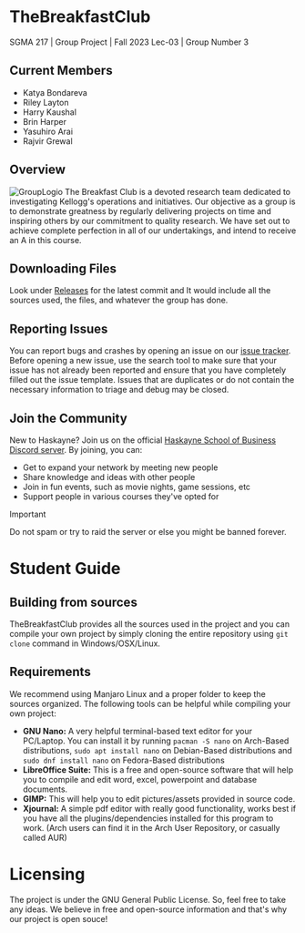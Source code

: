 # TheBreakfastClub
SGMA 217 | Group Project | Fall 2023
Lec-03 | Group Number 3

## Current Members
- Katya Bondareva
- Riley Layton
- Harry Kaushal
- Brin Harper
- Yasuhiro Arai
- Rajvir Grewal

## Overview
![GroupLogio](https://github.com/harry-corporate/thebreakfastclub/blob/main/Assets/GroupLogo.jpg)
The Breakfast Club is a devoted research team dedicated to investigating Kellogg's operations
and initiatives. Our objective as a group is to demonstrate greatness by regularly delivering projects on time and inspiring others by our commitment to quality research. We have set out to achieve complete perfection in all of our undertakings, and intend to receive an A in this course.

## Downloading Files
Look under [Releases](github.com/harry-corporate/thebreakfastclub/releases/latest) for the latest commit and It would include all the sources used, the files, and whatever the group has done.

## Reporting Issues
You can report bugs and crashes by opening an issue on our [issue tracker](https://github.com/harry-corporate/thebreakfastclub/issues). Before opening a new issue, use the search tool to make sure that your issue has not already been reported and ensure that you have completely filled out the issue template. Issues that are duplicates or do not contain the necessary information to triage and debug may be closed.

## Join the Community
New to Haskayne? Join us on the official [Haskayne School of Business Discord server](https://www.discord.gg/AVdWT4SqeT). By joining, you can:
- Get to expand your network by meeting new people
- Share knowledge and ideas with other people
- Join in fun events, such as movie nights, game sessions, etc
- Support people in various courses they've opted for

> [!IMPORTANT]
> Do not spam or try to raid the server or else you might be banned forever.

# Student Guide
## Building from sources
TheBreakfastClub provides all the sources used in the project and you can compile your own project by simply cloning the entire repository using `git clone` command in Windows/OSX/Linux.

## Requirements
We recommend using Manjaro Linux and a proper folder to keep the sources organized. The following tools can be helpful while compiling your own project:
- **GNU Nano:** A very helpful terminal-based text editor for your PC/Laptop. You can install it by running `pacman -S nano` on Arch-Based distributions, `sudo apt install nano` on Debian-Based distributions and `sudo dnf install nano` on Fedora-Based distributions
- **LibreOffice Suite:** This is a free and open-source software that will help you to compile and edit word, excel, powerpoint and database documents.
- **GIMP:** This will help you to edit pictures/assets provided in source code.
- **Xjournal:** A simple pdf editor with really good functionality, works best if you have all the plugins/dependencies installed for this program to work. (Arch users can find it in the Arch User Repository, or casually called AUR)

# Licensing
The project is under the GNU General Public License. So, feel free to take any ideas. We believe in free and open-source information and that's why our project is open souce!
